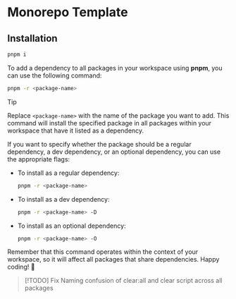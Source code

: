 # Monorepo Template

## Installation
```bash
pnpm i
```

To add a dependency to all packages in your workspace using **pnpm**, you can use the following command:

```bash
pnpm -r <package-name>
```
> [!TIP]
> Replace `<package-name>` with the name of the package you want to add. This command will install the specified package in all packages within your workspace that have it listed as a dependency.

If you want to specify whether the package should be a regular dependency, a dev dependency, or an optional dependency, you can use the appropriate flags:

- To install as a regular dependency:
  ```bash
  pnpm -r <package-name>
  ```

- To install as a dev dependency:
  ```bash
  pnpm -r <package-name> -D
  ```

- To install as an optional dependency:
  ```bash
  pnpm -r <package-name> -O
  ```

Remember that this command operates within the context of your workspace, so it will affect all packages that share dependencies. Happy coding! 🚀

> [!TODO]
> Fix Naming confusion of clear:all and clear script across all packages